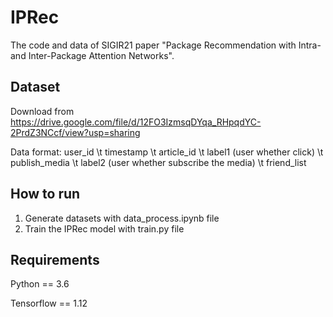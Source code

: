 # IPRec
The code and data of SIGIR21 paper "Package Recommendation with Intra- and Inter-Package Attention Networks". 

## Dataset
Download from https://drive.google.com/file/d/12FO3IzmsqDYqa_RHpqdYC-2PrdZ3NCcf/view?usp=sharing 

Data format: user_id \t timestamp \t article_id \t label1 (user whether click) \t publish_media \t label2 (user whether subscribe the media) \t friend_list

## How to run
1. Generate datasets with data_process.ipynb file
2. Train the IPRec model with train.py file

## Requirements
Python == 3.6

Tensorflow == 1.12
